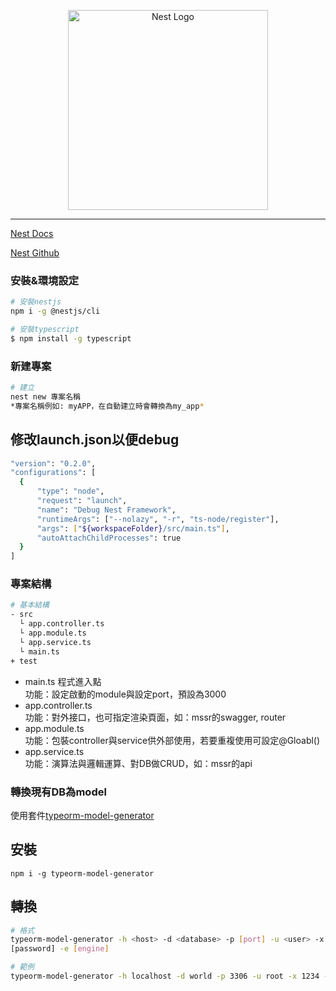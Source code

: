 <p align="center">
  <a href="http://nestjs.com/" target="blank"><img src="https://nestjs.com/img/logo_text.svg" width="320" alt="Nest Logo" /></a>
</p>

***

[Nest Docs](https://docs.nestjs.com/)

[Nest Github](https://github.com/nestjs/nest)

### 安裝&環境設定

```bash
# 安裝nestjs
npm i -g @nestjs/cli

# 安裝typescript
$ npm install -g typescript
```

### 新建專案

```bash
# 建立
nest new 專案名稱
*專案名稱例如: myAPP，在自動建立時會轉換為my_app*
```

## 修改launch.json以便debug

```bash
"version": "0.2.0",
"configurations": [
  {
      "type": "node",
      "request": "launch",
      "name": "Debug Nest Framework",
      "runtimeArgs": ["--nolazy", "-r", "ts-node/register"],
      "args": ["${workspaceFolder}/src/main.ts"],
      "autoAttachChildProcesses": true
  }
]
```

### 專案結構

```bash
# 基本結構
- src
  └ app.controller.ts
  └ app.module.ts
  └ app.service.ts
  └ main.ts
+ test
```

* main.ts 程式進入點   
  功能：設定啟動的module與設定port，預設為3000
* app.controller.ts   
  功能：對外接口，也可指定渲染頁面，如：mssr的swagger, router
* app.module.ts       
  功能：包裝controller與service供外部使用，若要重複使用可設定@Gloabl()
* app.service.ts      
  功能：演算法與邏輯運算、對DB做CRUD，如：mssr的api

### 轉換現有DB為model
使用套件[typeorm-model-generator](https://www.npmjs.com/package/typeorm-model-generator)

## 安裝
```
npm i -g typeorm-model-generator
```
## 轉換
```bash
# 格式
typeorm-model-generator -h <host> -d <database> -p [port] -u <user> -x
[password] -e [engine]

# 範例
typeorm-model-generator -h localhost -d world -p 3306 -u root -x 1234 -e mysql -o .
```


